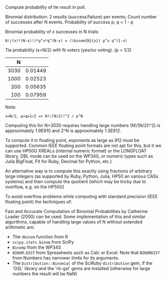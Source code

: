 Compute probability of tie result in poll.

Binomial distribution: 2 results (success/failure) per events;
Count number of successes after N events.
Probability of success p; q = 1 - p

Binomial probability of x successes in N trials:

```
N!/(x!*(N-x)!)*p^x*q^(N-x) = (\binom{N}{x}) p^x q^(1-x)
```

Tie probability (x=N/2) with N voters (yes/no voting).
(p = 1/2)

|  N   |         |
|-----:|--------:|
| 3030 | 0.01449 |
| 1000 | 0.02523 |
|  200 | 0.05635 |
|  100 | 0.07959 |

Note:

```
x=N/2, p=q=1/2 => N!/(N/2)!^2 / p^N
```

Computing this for N=3030 requires handling large numbers
(N!/(N/2)!^2) is approximately 1.9E910 and
2^N is approximately 1.3E912.

To compute it in floating point, exponents as large as 912
must be supported. Common IEEE floating point formats
are not apt for this, but it we can use
HP50G XREALs (internal numeric format) or
the LONGFLOAT library, DBL mode can be used on the WP34S,
or numeric types such as Julia BigFloat, Flt for Ruby,
Decimal for Python, etc.)

An alternative way is to compute this exactly using
fractions of arbitrary large integers (as supported by Ruby,
Python, Julia, HP50 an various CASs systems)
and then compute the quotient (which may be tricky
due to overflow, e.g. on the HP50G)

To avoid overflow problems while computing with
standard precision (IEEE floating point)
the techniques of:

Fast and Accurate Computation of Binomial Probabilities
by Catherine Loader (2000) can be used.
Some implementation of this and similar algorithms,
capable of handling large values of N
without extended arithmetic are:

* The `dbinom` function from R
* `scipy.stats.binom` from SciPy
* `Binomp` from the WP34S
* `BINOM.DIST` from Spreasheets such as Calc or Excel.
  Note that  `BINOMDIST` from Numbers
  has narrower limits for its arguments.
* The `Distribution::Binomial`
  of the SciRuby `distribution` gem,
  if the 'GSL' library and the 'rb-gsl' gems
  are installed (otherwise for large numbers the
  result will be NaN)
